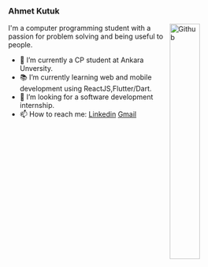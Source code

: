 ### Ahmet Kutuk 

<img width="35%" align="right" alt="Github" src="https://user-images.githubusercontent.com/48678280/88862734-4903af80-d201-11ea-968b-9c939d88a37c.gif" />

I'm a computer programming student with a passion for problem solving and being useful to people.

- 🔭 I’m currently a CP student at Ankara Unversity.
- 📚 I’m currently learning web and mobile development using ReactJS,Flutter/Dart.
- 👯 I’m looking for a software development internship. 
- 📫 How to reach me: [Linkedin](https://www.linkedin.com/in/ahmetkutuk/) [Gmail](mailto:ack8203@gmail.com)
